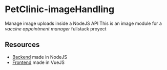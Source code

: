 # PetClinic-imageHandling
Manage image uploads inside a NodeJS API
This is an image module for a _vaccine appointment manager_ fullstack proyect
## Resources
- [Backend](https://github.com/SashaBerkowsky/vacunatorioTP2) made in NodeJS
- [Frontend](https://github.com/SashaBerkowsky/vacunatorioNT2) made in VueJS
